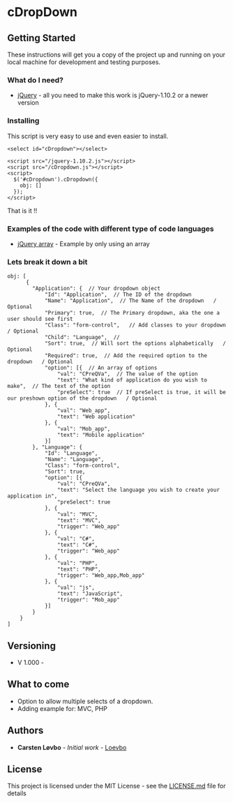
# cDropDown
## Getting Started

These instructions will get you a copy of the project up and running on your local machine for development and testing purposes.

### What do I need?

 * [jQuery](https://code.jquery.com/jquery-1.10.2.js) - all you need to make this work is jQuery-1.10.2 or a newer version


### Installing

This script is very easy to use and even easier to install.

```
<select id="cDropdown"></select>

<script src="/jquery-1.10.2.js"></script>
<script src="/cDropdown.js"></script>
<script>
  $('#cDropdown').cDropdown({
    obj: []
  });
</script>
```
That is it !! 

### Examples of the code with different type of code languages

 * [jQuery array]() - Example by only using an array

### Lets break it down a bit

```
obj: [
      {
        "Application": {  // Your dropdown object
            "Id": "Application",  // The ID of the dropdown
            "Name": "Application",  // The Name of the dropdown   / Optional
            "Primary": true,  // The Primary dropdown, aka the one a user should see first
            "Class": "form-control",   // Add classes to your dropdown   / Optional
            "Child": "Language",  // 
            "Sort": true,  // Will sort the options alphabetically   / Optional
            "Required": true,  // Add the required option to the dropdown   / Optional
            "option": [{  // An array of options
                "val": "CPreQVa",  // The value of the option
                "text": "What kind of application do you wish to make",  // The text of the option
                "preSelect": true  // If preSelect is true, it will be our preshown option of the dropdown   / Optional
            }, {
                "val": "Web_app",
                "text": "Web application"
            }, {
                "val": "Mob_app",
                "text": "Mobile application"
            }]
        }, "Language": {
            "Id": "Language",
            "Name": "Language",
            "Class": "form-control",
            "Sort": true,
            "option": [{
                "val": "CPreQVa",
                "text": "Select the language you wish to create your application in",
                "preSelect": true
            }, {
                "val": "MVC",
                "text": "MVC",
                "trigger": "Web_app"
            }, {
                "val": "C#",
                "text": "C#",
                "trigger": "Web_app"
            }, {
                "val": "PHP",
                "text": "PHP",
                "trigger": "Web_app,Mob_app"
            }, {
                "val": "js",
                "text": "JavaScript",
                "trigger": "Mob_app"
            }]
        }
    }
]
```


## Versioning

 * V 1.000 - 

## What to come

 * Option to allow multiple selects of a dropdown.
 * Adding example for: MVC, PHP

## Authors

* **Carsten Løvbo** - *Initial work* - [Loevbo](https://github.com/Loevbo)

## License

This project is licensed under the MIT License - see the [LICENSE.md](LICENSE.md) file for details


